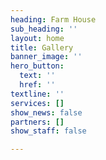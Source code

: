 ```yaml
---
heading: Farm House
sub_heading: ''
layout: home
title: Gallery
banner_image: ''
hero_button:
  text: ''
  href: ''
textline: ''
services: []
show_news: false
partners: []
show_staff: false

---
```

